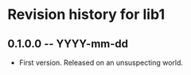# Revision history for lib1

## 0.1.0.0 -- YYYY-mm-dd

* First version. Released on an unsuspecting world.
